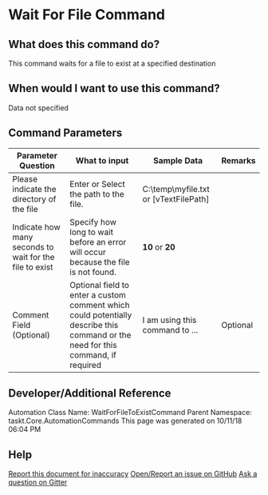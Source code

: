 <!--TITLE: Wait For File Command -->
<!-- SUBTITLE: a command in the File Operation Commands group -->
# Wait For File Command


## What does this command do?
This command waits for a file to exist at a specified destination


## When would I want to use this command?
Data not specified


## Command Parameters
| Parameter Question   	| What to input  	|  Sample Data 	| Remarks  	|
| ---                    | ---               | ---           | ---       |
|Please indicate the directory of the file|Enter or Select the path to the file.|C:\temp\myfile.txt or [vTextFilePath]||
|Indicate how many seconds to wait for the file to exist|Specify how long to wait before an error will occur because the file is not found.|**10** or **20**||
|Comment Field (Optional)|Optional field to enter a custom comment which could potentially describe this command or the need for this command, if required|I am using this command to ...|Optional|


## Developer/Additional Reference
Automation Class Name: WaitForFileToExistCommand
Parent Namespace: taskt.Core.AutomationCommands
This page was generated on 10/11/18 06:04 PM


## Help
[Report this document for inaccuracy](/#)
[Open/Report an issue on GitHub](/#)
[Ask a question on Gitter](/#)
